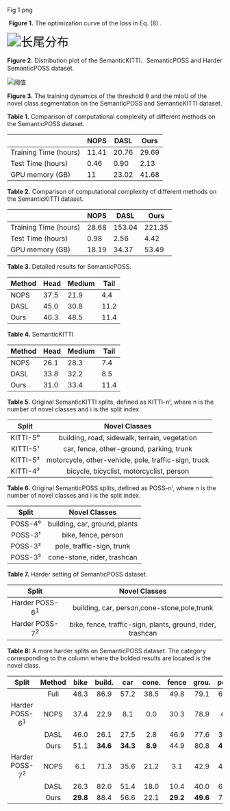 Fig 1.png

​                                  **Figure 1.** The optimization curve of the loss in Eq. (8) .

<img src="C:\Users\Administrator\Desktop\Typora笔记\assets\长尾分布.jpg" alt="长尾分布" style="zoom:200%;" />

**Figure 2.** Distribution plot of the SemanticKITTI、SemanticPOSS and Harder SemanticPOSS dataset. 

![阈值](C:\Users\Administrator\Desktop\Typora笔记\assets\阈值.png)

**Figure 3.** The training dynamics of the threshold θ and the mIoU of the novel class segmentation on the SemanticPOSS and SemanticKITTI dataset.



**Table 1.** Comparison of computational complexity of different methods on the SemanticPOSS dataset.

|                       | NOPS  | DASL  | Ours  |
| --------------------- | ----- | ----- | ----- |
| Training Time (hours) | 11.41 | 20.76 | 29.69 |
| Test Time (hours)     | 0.46  | 0.90  | 2.13  |
| GPU memory (GB)       | 11    | 23.02 | 41.68 |

**Table 2.** Comparison of computational complexity of different methods on the SemanticKITTI dataset.

|                       | NOPS  | DASL   | Ours   |
| --------------------- | ----- | ------ | ------ |
| Training Time (hours) | 28.68 | 153.04 | 221.35 |
| Test Time (hours)     | 0.98  | 2.56   | 4.42   |
| GPU memory (GB)       | 18.19 | 34.37  | 53.49  |



**Table 3.** Detailed results for SemanticPOSS.

| Method | Head | Medium | Tail |
| ------ | ---- | ------ | ---- |
| NOPS   | 37.5 | 21.9   | 4.4  |
| DASL   | 45.0 | 30.8   | 11.2 |
| Ours   | 40.3 | 48.5   | 11.4 |

**Table 4.** SemanticKITTI

| Method | Head | Medium | Tail |
| ------ | ---- | ------ | ---- |
| NOPS   | 26.1 | 28.3   | 7.4  |
| DASL   | 33.8 | 32.2   | 8.5  |
| Ours   | 31.0 | 33.4   | 11.4 |



**Table 5.** Original SemanticKITTI splits, defined as KITTI-nⁱ, where n is the number of novel classes and i is the split index.

|  Split   |                    Novel Classes                     |
| :------: | :--------------------------------------------------: |
| KITTI-5⁰ |    building, road, sidewalk, terrain, vegetation     |
| KITTI-5¹ |       car, fence, other-ground, parking, trunk       |
| KITTI-5² | motorcycle, other-vehicle, pole, traffic-sign, truck |
| KITTI-4³ |       bicycle, bicyclist, motorcyclist, person       |

**Table 6.** Original SemanticPOSS splits, defined as POSS-nⁱ, where n is the number of novel classes and i is the split index.

|  Split  |         Novel Classes         |
| :-----: | :---------------------------: |
| POSS-4⁰ | building, car, ground, plants |
| POSS-3¹ |      bike, fence, person      |
| POSS-3² |   pole, traffic-sign, trunk   |
| POSS-3³ |  cone-stone, rider, trashcan  |

**Table 7.** Harder setting of SemanticPOSS dataset.

|           Split           |                       Novel Classes                        |
| :-----------------------: | :--------------------------------------------------------: |
| Harder POSS-6<sup>1</sup> |        building, car,  person,cone-stone,pole,trunk        |
| Harder POSS-7<sup>2</sup> | bike, fence, traffic-sign, plants, ground, rider, trashcan |

**Table 8:** A more harder splits on SemanticPOSS dataset. The category corresponding to the column where the bolded results are located is the novel class. 

|           Split           | Method |   bike   |  build.  |   car    |  cone.  |  fence   |  grou.   |  pers.   |  plants  |   pole   |  rider  |  traf.   | trashc. |  trunk   |  Novel   | Known | All  |
| :-----------------------: | :----: | :------: | :------: | :------: | :-----: | :------: | :------: | :------: | :------: | :------: | :-----: | :------: | :-----: | :------: | :------: | :---: | :--: |
|                           |  Full  |   48.3   |   86.9   |   57.2   |  38.5   |   49.8   |   79.1   |   63.8   |   81.7   |   37.0   |  58.1   |   33.5   |   9.1   |   27.4   |    -     |   -   | 51.5 |
| Harder POSS-6<sup>1</sup> |  NOPS  |   37.4   |   22.9   |   8.1    |   0.0   |   30.3   |   78.9   |   4.8    |   72.9   |   1.0    |  42.9   |   25.8   |   9.2   |   9.6    |   7.7    | 42.5  | 26.5 |
|                           |  DASL  |   46.0   |   26.1   |   27.5   |   2.8   |   46.9   |   77.6   |   35.0   |   77.8   |   0.2    |  58.6   |   30.5   |   3.2   |   0.0    |   15.3   | 48.7  | 33.2 |
|                           |  Ours  |   51.1   | **34.6** | **34.3** | **8.9** |   44.9   |   80.8   | **46.1** |   77.9   | **11.0** |  61.6   |   35.4   |   5.4   | **14.7** | **24.9** | 51.0  | 40.0 |
| Harder POSS-7<sup>2</sup> |  NOPS  |   6.1    |   71.3   |   35.6   |  21.2   |   3.1    |   42.9   |   44.5   |   26.0   |   24.4   |   0.7   |   0.6    |   0.1   |   24.8   |   11.4   | 37.0  | 23.2 |
|                           |  DASL  |   26.3   |   82.0   |   51.4   |  18.0   |   10.4   |   40.0   |   67.5   |   32.5   |   31.2   |   0.0   |   6.3    |   0.0   |   11.7   |   16.5   | 44.5  | 29.4 |
|                           |  Ours  | **29.8** |   88.4   |   56.6   |  22.1   | **29.2** | **49.6** |   71.9   | **41.4** |   34.0   | **8.9** | **10.5** | **4.3** |   17.1   | **24.8** | 48.4  | 35.7 |


